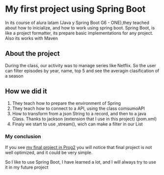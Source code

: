 <h1>My first project using Spring Boot</h1>
<p>In its course of alura latam (Java y Spring Boot G6 - ONE),they teached about how to inicialize, and how to work using spring boot.
Spring Boot, is like a project formatter, its prepare basic implementations for any project.
Also its works with Maven</p>
<h2>About the project</h2>
<p>During the class, our activity was to manage series like Netflix. So the user can filter episodes
by year, name, top 5 and see the averagin clasification of a season</p>
<h2>How we did it</h2>
<ol>
  <li>They teach how to prepare the environment of Spring</li>
  <li>They teach how to connect to a API, using the class comsumoAPI</li>
  <li>How to transform from a json String to a record, and  then to a java Class. Thanks to jackson (extension that I use in this project) (pom.xml)</li>
  <li>Finaly we start to use ,stream(), wich can make a filter in our List</li>
</ol>
<h3>My conclusion</h3>
<p>If you see <a href="https://github.com/JuManoel/project-minecomercio.git">my final project in Prog2</a>
you will notice that final project is not well optimized, and it could be very simple.</p>
<p>So I like to use Spring Boot, I have learned a lot, and I will always try to use it in my future project</p>
